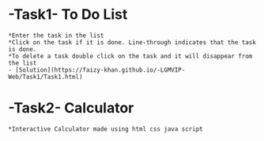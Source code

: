 # -Task1- To Do List
    *Enter the task in the list
    *Click on the task if it is done. Line-through indicates that the task is done.
    *To delete a task double click on the task and it will disappear from the list
    - [Solution](https://faizy-khan.github.io/-LGMVIP-Web/Task1/Task1.html)
     
    
# -Task2- Calculator
    *Interactive Calculator made using html css java script
